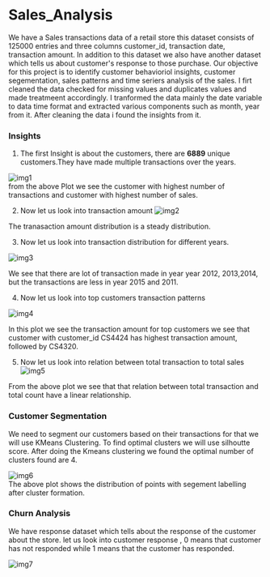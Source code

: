 # Sales_Analysis

We have a Sales transactions data of a retail store this dataset consists of 125000 entries and three columns customer_id, transaction date, transaction amount.
In addition to this dataset we also have another dataset which tells us about customer's response to those purchase. Our objective for this project is to identify customer behavioriol insights, customer segementation, sales patterns and time seriers analysis of the sales. I firt cleaned the data checked for missing values and duplicates values and made treatmeent accordingly. I tranformed the data mainly the date variable to data time format and extracted various components such as month, year from it. After cleaning the data i found the insights from it.  

### Insights  
1) The first Insight is about the customers, there are **6889** unique customers.They have made multiple transactions over the years.


![img1](https://github.com/KeertanPatro/Sales_Analysis/assets/122021282/cd73e194-602f-432c-b986-4bd335f4f45c)    
from the above Plot we see the customer with highest number of transactions and customer with highest number of sales.  

2) Now let us look into transaction amount
![img2](https://github.com/KeertanPatro/Sales_Analysis/assets/122021282/2082fbb7-7547-40ea-b6e2-2f8e19b71793)

The tranasaction amount distribution is a steady distribution.  

3) Now let us look into transaction distribution for different years.

![img3](https://github.com/KeertanPatro/Sales_Analysis/assets/122021282/b30d4276-98cd-4e4a-8336-93fc3cffcae6)   

We see that there are lot of transaction made in year year 2012, 2013,2014, but the transactions are less in year 2015 and 2011.  

4) Now let us look into top customers transaction patterns


![img4](https://github.com/KeertanPatro/Sales_Analysis/assets/122021282/cf60f0ce-07cd-4f09-9507-c673748d4d3b)  

In this plot we see the transaction amount for top customers we see that customer with customer_id CS4424	has highest transaction amount, followed by CS4320.  

5) Now let us look into relation between total transaction to total sales
![img5](https://github.com/KeertanPatro/Sales_Analysis/assets/122021282/1a9cd8ac-e20e-4efc-9606-e5354b2024f4)

From the above plot we see that that relation between total transaction and total count have a linear relationship.  

### Customer Segmentation 

We need to segment our customers based on their transactions for that we will use KMeans Clustering. To find optimal clusters we will use silhoutte score.
After doing the Kmeans clustering we found the optimal number of clusters found are 4.  

![img6](https://github.com/KeertanPatro/Sales_Analysis/assets/122021282/361abaf0-97b6-4f22-adb3-f9b9b5110ba7)  
The above plot shows the distribution of points with segement labelling after cluster formation.  

### Churn Analysis  

We have response dataset which tells about the response of the customer about the store. let us look into customer response , 0 means that customer has not responded while 1 means that the customer has responded.  

![img7](https://github.com/KeertanPatro/Sales_Analysis/assets/122021282/50637cce-8d6c-4a7f-a29f-ae2a7aae1b35)    

















